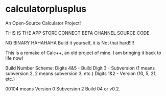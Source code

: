 # calculatorplusplus
An Open-Source Calculator Project!

THIS IS THE APP STORE CONNECT BETA CHANNEL SOURCE CODE

NO BINARY HAHAHAHA
Build it yourself, it is Not that hard!!!!

This is a remake of Calc++, an old project of mine.
I am bringing it back to life now!

Build Number Scheme:
Digits 4&5 - Build
Digit 3 - Subversion (1 means subversion 2, 2 means subversion 3, etc.)
Digits 1&2 - Version (10, 5, 21, etc.)

00104 means Version 0 Subversion 2 Build 04 or v0.2.
